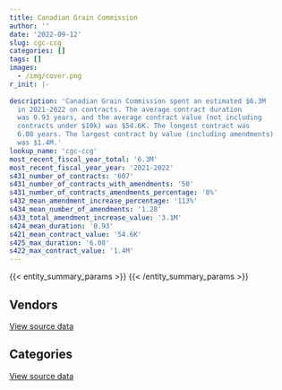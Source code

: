 ```yaml
---
title: Canadian Grain Commission
author: ''
date: '2022-09-12'
slug: cgc-ccg
categories: []
tags: []
images:
  - /img/cover.png
r_init: |-
  
description: 'Canadian Grain Commission spent an estimated $6.3M
  in 2021-2022 on contracts. The average contract duration
  was 0.93 years, and the average contract value (not including
  contracts under $10k) was $54.6K. The longest contract was
  6.08 years. The largest contract by value (including amendments)
  was $1.4M.'
lookup_name: 'cgc-ccg'
most_recent_fiscal_year_total: '6.3M'
most_recent_fiscal_year_year: '2021-2022'
s431_number_of_contracts: '607'
s431_number_of_contracts_with_amendments: '50'
s431_number_of_contracts_amendments_percentage: '8%'
s432_mean_amendment_increase_percentage: '113%'
s434_mean_number_of_amendments: '1.28'
s433_total_amendment_increase_value: '3.1M'
s424_mean_duration: '0.93'
s421_mean_contract_value: '54.6K'
s425_max_duration: '6.08'
s422_max_contract_value: '1.4M'
---
```


<script src="/rmarkdown-libs/htmlwidgets/htmlwidgets.js"></script>
<link href="/rmarkdown-libs/datatables-css/datatables-crosstalk.css" rel="stylesheet" />
<script src="/rmarkdown-libs/datatables-binding/datatables.js"></script>
<script src="/rmarkdown-libs/jquery/jquery-3.6.0.min.js"></script>
<link href="/rmarkdown-libs/dt-core-bootstrap/css/dataTables.bootstrap.min.css" rel="stylesheet" />
<link href="/rmarkdown-libs/dt-core-bootstrap/css/dataTables.bootstrap.extra.css" rel="stylesheet" />
<script src="/rmarkdown-libs/dt-core-bootstrap/js/jquery.dataTables.min.js"></script>
<script src="/rmarkdown-libs/dt-core-bootstrap/js/dataTables.bootstrap.min.js"></script>
<link href="/rmarkdown-libs/crosstalk/css/crosstalk.min.css" rel="stylesheet" />
<script src="/rmarkdown-libs/crosstalk/js/crosstalk.min.js"></script>
<script src="/rmarkdown-libs/htmlwidgets/htmlwidgets.js"></script>
<link href="/rmarkdown-libs/datatables-css/datatables-crosstalk.css" rel="stylesheet" />
<script src="/rmarkdown-libs/datatables-binding/datatables.js"></script>
<script src="/rmarkdown-libs/jquery/jquery-3.6.0.min.js"></script>
<link href="/rmarkdown-libs/dt-core-bootstrap/css/dataTables.bootstrap.min.css" rel="stylesheet" />
<link href="/rmarkdown-libs/dt-core-bootstrap/css/dataTables.bootstrap.extra.css" rel="stylesheet" />
<script src="/rmarkdown-libs/dt-core-bootstrap/js/jquery.dataTables.min.js"></script>
<script src="/rmarkdown-libs/dt-core-bootstrap/js/dataTables.bootstrap.min.js"></script>
<link href="/rmarkdown-libs/crosstalk/css/crosstalk.min.css" rel="stylesheet" />
<script src="/rmarkdown-libs/crosstalk/js/crosstalk.min.js"></script>

{{< entity_summary_params >}}
{{< /entity_summary_params >}}

## Vendors

<div id="htmlwidget-1" style="width:100%;height:auto;" class="datatables html-widget"></div>
<script type="application/json" data-for="htmlwidget-1">{"x":{"style":"bootstrap","filter":"none","vertical":false,"data":[["<a href=\"/vendors/ab_sciex/\">AB Sciex<\/a>","<a href=\"/vendors/agilent/\">Agilent<\/a>","<a href=\"/vendors/ainsworth/\">Ainsworth<\/a>","<a href=\"/vendors/asokan_business_interiors/\">Asokan Business Interiors<\/a>","<a href=\"/vendors/avi_spl_canada/\">AVI SPL Canada<\/a>","<a href=\"/vendors/bdo_canada/\">BDO Canada<\/a>","<a href=\"/vendors/beckman_coulter_canada/\">Beckman Coulter Canada<\/a>","<a href=\"/vendors/bell_canada/\">Bell Canada<\/a>","<a href=\"/vendors/blackberry/\">Blackberry<\/a>","<a href=\"/vendors/bruker/\">Bruker<\/a>","<a href=\"/vendors/bureau_veritas/\">Bureau Veritas<\/a>","<a href=\"/vendors/calian/\">Calian<\/a>","<a href=\"/vendors/cdw_canada/\">CDW Canada<\/a>","<a href=\"/vendors/charron_human_resources/\">Charron Human Resources<\/a>","<a href=\"/vendors/citrix/\">Citrix<\/a>","<a href=\"/vendors/compugen/\">Compugen<\/a>","<a href=\"/vendors/cossette_communications/\">Cossette Communications<\/a>","<a href=\"/vendors/d_mark_biosciences/\">D Mark Biosciences<\/a>","<a href=\"/vendors/data_communications_management/\">Data Communications Management<\/a>","<a href=\"/vendors/decisive_group/\">Decisive Group<\/a>","<a href=\"/vendors/dell_computer/\">Dell Computer<\/a>","<a href=\"/vendors/deloitte/\">Deloitte<\/a>","<a href=\"/vendors/dls_technology/\">DLS Technology<\/a>","<a href=\"/vendors/dynabook_canada/\">Dynabook Canada<\/a>","<a href=\"/vendors/esbe_scientific_industries/\">ESBE Scientific Industries<\/a>","<a href=\"/vendors/fca_canada/\">FCA Canada<\/a>","<a href=\"/vendors/felix_technology/\">Felix Technology<\/a>","<a href=\"/vendors/garda_security_group/\">Garda Security Group<\/a>","<a href=\"/vendors/general_motors/\">General Motors<\/a>","<a href=\"/vendors/genome_quebec/\">Genome Quebec<\/a>","<a href=\"/vendors/glasshouse_systems/\">GlassHouse Systems<\/a>","<a href=\"/vendors/global_knowledge/\">Global Knowledge<\/a>","<a href=\"/vendors/hypertec/\">Hypertec<\/a>","<a href=\"/vendors/ibm_canada/\">IBM Canada<\/a>","<a href=\"/vendors/illumina_canada/\">Illumina Canada<\/a>","<a href=\"/vendors/info_tech_research_group/\">Info Tech Research Group<\/a>","<a href=\"/vendors/integra_networks/\">Integra Networks<\/a>","<a href=\"/vendors/ipss/\">IPSS<\/a>","<a href=\"/vendors/iron_mountain/\">Iron Mountain<\/a>","<a href=\"/vendors/itex/\">ITEX<\/a>","<a href=\"/vendors/life_technologies/\">Life Technologies<\/a>","<a href=\"/vendors/microsoft_canada/\">Microsoft Canada<\/a>","<a href=\"/vendors/nisha_techonologies/\">Nisha Techonologies<\/a>","<a href=\"/vendors/nitam_solutions/\">Nitam Solutions<\/a>","<a href=\"/vendors/northern_micro/\">Northern Micro<\/a>","<a href=\"/vendors/pitney_bowes/\">Pitney Bowes<\/a>","<a href=\"/vendors/pra/\">PRA<\/a>","<a href=\"/vendors/pricewaterhouse_coopers/\">Pricewaterhouse Coopers<\/a>","<a href=\"/vendors/prosci_canada/\">Prosci Canada<\/a>","<a href=\"/vendors/purespirit_solutions/\">PureSpirIT Solutions<\/a>","<a href=\"/vendors/raymond_chabot_grant_thornton/\">Raymond Chabot Grant Thornton<\/a>","<a href=\"/vendors/rhea/\">RHEA<\/a>","<a href=\"/vendors/samson_associes/\">Samson Associes<\/a>","<a href=\"/vendors/sas_institute/\">SAS Institute<\/a>","<a href=\"/vendors/softchoice/\">Softchoice<\/a>","<a href=\"/vendors/supremex/\">SupremeX<\/a>","<a href=\"/vendors/tervita/\">Tervita<\/a>","<a href=\"/vendors/thermo_fisher_scientific/\">Thermo Fisher Scientific<\/a>","<a href=\"/vendors/totem_offisource/\">Totem Offisource<\/a>","<a href=\"/vendors/tyco_integrated_fire_security/\">Tyco Integrated Fire Security<\/a>","<a href=\"/vendors/vmware/\">VMware<\/a>","<a href=\"/vendors/vwr_international/\">VWR International<\/a>","<a href=\"/vendors/waters/\">Waters<\/a>","<a href=\"/vendors/xerox/\">Xerox<\/a>"],[37823.97,89542.76,5005.33,null,null,60702.16,null,null,null,136721.17,null,null,12375.87,null,6883.34,78370.41,null,null,56866.43,null,241182.67,null,null,null,12810.83,53268.74,null,9083.34,null,33205.2,null,24995.25,null,35146.22,null,null,20487.19,null,14010.03,null,343338.62,46307.37,71270.99,null,null,3618.44,null,14487.47,null,null,51305.87,null,5081.78,36837.9,71182.03,10444.35,78678.15,1302664.82,null,16620.45,null,null,355099.45,44186.87],[146248.68,106868.75,5019.04,38802.51,36957.13,null,614.93,null,5126.66,null,4528.9,23460.68,489.04,47912,79361.22,56749.63,null,null,9659.5,62586.72,500938.31,null,null,null,null,null,null,1518.04,null,23347.8,null,null,13623.75,97547.61,null,10649.7,68669.3,null,11753.55,125193.92,442338.04,44446.85,50143.56,20095.1,null,5495.23,680.73,42761.41,45197.25,null,51446.44,null,38536.85,38042.27,100387.7,null,78893.7,295553.86,null,null,27851,null,368135.92,64244.66],[56470.64,40503.83,1945.36,null,10207.34,null,17688.51,37214.23,43450.52,31463.25,12523.1,1072.49,10010.96,null,61729.41,48627.96,132888,null,104040.7,73323.43,264073.19,null,3361.7,32726.4,null,105854.94,null,null,35578.2,13739.16,105.75,42449.53,null,35146.22,2289.94,15930.9,65924.96,null,10967.99,76381.97,393136.87,132798.59,38140.33,null,47915.85,5480.21,12423.27,42644.58,10666.05,584110.82,8574.41,null,null,null,41744.86,null,14226.73,549406.68,null,null,null,104500.66,80006.38,68584.03],[57341.6,126663.46,3227.53,null,30197.53,null,4879.35,25963.42,86424.69,null,13724.6,null,null,null,63045.12,48007.6,113000,28378.9,125329.55,123240.35,127013.75,13193.75,25173.64,null,null,null,9045.76,null,null,9475.29,38597.45,68575.37,58380,356635.83,34310.06,15930.9,46759.52,72853.9,10908.21,null,318276.66,132798.59,null,null,32694.16,2747.61,null,42644.58,5713.95,13420.26,null,29452.5,null,null,45757.39,null,null,907204.81,19354.86,3711.84,null,null,484499.76,68584.03]],"container":"<table class=\"table table-striped table-hover row-border order-column display\">\n  <thead>\n    <tr>\n      <th>Vendor<\/th>\n      <th>2018-2019<\/th>\n      <th>2019-2020<\/th>\n      <th>2020-2021<\/th>\n      <th>2021-2022<\/th>\n    <\/tr>\n  <\/thead>\n<\/table>","options":{"order":[[4,"desc"]],"pageLength":10,"autoWidth":true,"columnDefs":[{"targets":1,"render":"function(data, type, row, meta) {\n    return type !== 'display' ? data : DTWidget.formatCurrency(data, \"$\", 2, 3, \",\", \".\", true, null);\n  }"},{"targets":2,"render":"function(data, type, row, meta) {\n    return type !== 'display' ? data : DTWidget.formatCurrency(data, \"$\", 2, 3, \",\", \".\", true, null);\n  }"},{"targets":3,"render":"function(data, type, row, meta) {\n    return type !== 'display' ? data : DTWidget.formatCurrency(data, \"$\", 2, 3, \",\", \".\", true, null);\n  }"},{"targets":4,"render":"function(data, type, row, meta) {\n    return type !== 'display' ? data : DTWidget.formatCurrency(data, \"$\", 2, 3, \",\", \".\", true, null);\n  }"},{"width":"16%","targets":[1,2,3,4]},{"className":"dt-right","targets":[1,2,3,4]}],"orderClasses":false}},"evals":["options.columnDefs.0.render","options.columnDefs.1.render","options.columnDefs.2.render","options.columnDefs.3.render"],"jsHooks":[]}</script>
<p class="text-right">
<a href="https://github.com/GoC-Spending/contracts-data/tree/main/data/out/departments/cgc-ccg/summary_by_fiscal_year_by_vendor.csv" class="source-data-link btn btn-link">View source data</a>
</p>

## Categories

<div id="htmlwidget-2" style="width:100%;height:auto;" class="datatables html-widget"></div>
<script type="application/json" data-for="htmlwidget-2">{"x":{"style":"bootstrap","filter":"none","vertical":false,"data":[["<a href=\"/categories/facilities_and_construction/\">Facilities and construction<\/a>","<a href=\"/categories/office_management/\">Office management<\/a>","<a href=\"/categories/professional_services/\">Professional services<\/a>","<a href=\"/categories/information_technology/\">Information technology<\/a>","<a href=\"/categories/transportation_and_logistics/\">Transportation and logistics<\/a>","<a href=\"/categories/industrial_products_and_services/\">Industrial products and services<\/a>","<a href=\"/categories/security_and_protection/\">Security and protection<\/a>","<a href=\"/categories/human_capital/\">Human capital<\/a>"],[490722.97,275038.69,362474.75,783937.5,98023.19,3137971.3,9083.34,170927.9],[689980.65,205439.91,474074.26,1694112.03,65461.9,1729803.79,1518.04,210754.32],[503971.41,229268.09,495461.58,2024048.94,227244.77,1728582.63,null,199689],[662735.95,338473.02,550146.45,1778839.93,85811.63,2702584.21,null,219091.02]],"container":"<table class=\"table table-striped table-hover row-border order-column display\">\n  <thead>\n    <tr>\n      <th>Category<\/th>\n      <th>2018-2019<\/th>\n      <th>2019-2020<\/th>\n      <th>2020-2021<\/th>\n      <th>2021-2022<\/th>\n    <\/tr>\n  <\/thead>\n<\/table>","options":{"order":[[4,"desc"]],"dom":"t","pageLength":30,"autoWidth":true,"columnDefs":[{"targets":1,"render":"function(data, type, row, meta) {\n    return type !== 'display' ? data : DTWidget.formatCurrency(data, \"$\", 2, 3, \",\", \".\", true, null);\n  }"},{"targets":2,"render":"function(data, type, row, meta) {\n    return type !== 'display' ? data : DTWidget.formatCurrency(data, \"$\", 2, 3, \",\", \".\", true, null);\n  }"},{"targets":3,"render":"function(data, type, row, meta) {\n    return type !== 'display' ? data : DTWidget.formatCurrency(data, \"$\", 2, 3, \",\", \".\", true, null);\n  }"},{"targets":4,"render":"function(data, type, row, meta) {\n    return type !== 'display' ? data : DTWidget.formatCurrency(data, \"$\", 2, 3, \",\", \".\", true, null);\n  }"},{"width":"16%","targets":[1,2,3,4]},{"className":"dt-right","targets":[1,2,3,4]}],"orderClasses":false,"lengthMenu":[10,25,30,50,100]}},"evals":["options.columnDefs.0.render","options.columnDefs.1.render","options.columnDefs.2.render","options.columnDefs.3.render"],"jsHooks":[]}</script>
<p class="text-right">
<a href="https://github.com/GoC-Spending/contracts-data/tree/main/data/out/departments/cgc-ccg/summary_by_fiscal_year_by_category.csv" class="source-data-link btn btn-link">View source data</a>
</p>
